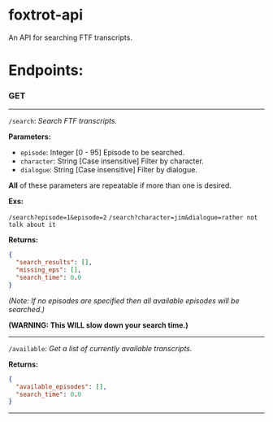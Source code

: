 # foxtrot-api
An API for searching FTF transcripts.

# Endpoints:

### GET
***
`/search`: _Search FTF transcripts._

  **Parameters:**

  * `episode`: Integer [0 - 95] Episode to be searched.
  * `character`: String [Case insensitive] Filter by character.
  * `dialogue`: String [Case insensitive] Filter by dialogue.


**All** of these parameters are repeatable if more than one is desired.

**Exs:**

  `/search?episode=1&episode=2`
  `/search?character=jim&dialogue=rather not talk about it`

**Returns:**
```json
{
  "search_results": [],
  "missing_eps": [],
  "search_time": 0.0
}
```

*(Note: If no episodes are specified then all available episodes will be searched.)*

**(WARNING: This WILL slow down your search time.)**

***

`/available`: _Get a list of currently available transcripts._

**Returns:**
```json
{
  "available_episodes": [],
  "search_time": 0.0
}
```

***
